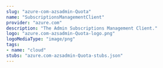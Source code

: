 ```yaml
---
slug: "azure-com-azsadmin-Quota"
name: "SubscriptionsManagementClient"
provider: "azure.com"
description: "The Admin Subscriptions Management Client."
logo: "azure.com-azsadmin-Quota-logo.png"
logoMediaType: "image/png"
tags:
- name: "cloud"
stubs: "azure.com-azsadmin-Quota-stubs.json"
---
```

